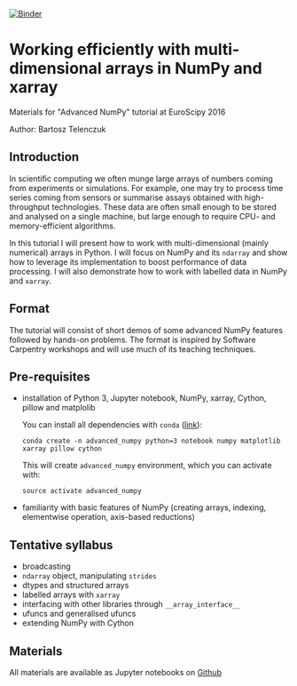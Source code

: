 [![Binder](http://mybinder.org/badge.svg)](http://mybinder.org:/repo/btel/2016-erlangen-euroscipy-advanced-numpy) 
 
# Working efficiently with multi-dimensional arrays in NumPy and xarray

Materials for "Advanced NumPy" tutorial at EuroScipy 2016

Author: Bartosz Telenczuk

## Introduction

In scientific computing we often munge large arrays of numbers coming from experiments or simulations. For example, one may try to process time series coming from sensors or summarise assays obtained with high-throughput technologies. These data are often small enough to be stored and analysed on a single machine, but large enough to require CPU- and memory-efficient algorithms. 

In this tutorial I will present how to work with multi-dimensional (mainly numerical) arrays in Python. I will focus on NumPy and its  `ndarray` and show how to leverage its implementation to boost performance of data processing. I will also demonstrate how to work with labelled data in NumPy and `xarray`. 

## Format

The tutorial will consist of short demos of some advanced NumPy features followed by hands-on problems. The format is inspired by Software Carpentry workshops and will use much of its teaching techniques. 

## Pre-requisites

*  installation of Python 3,  Jupyter notebook, NumPy, xarray, Cython, pillow and matplolib

   You can install all dependencies with `conda` ([link](http://conda.pydata.org/miniconda.html)):
   
   ```
   conda create -n advanced_numpy python=3 notebook numpy matplotlib xarray pillow cython
   ```
   
   This will create `advanced_numpy` environment, which you can activate with:
   
   ```
   source activate advanced_numpy
   ```
   
*  familiarity with basic features of NumPy (creating arrays, indexing, elementwise operation, axis-based reductions)

## Tentative syllabus

* broadcasting
* `ndarray` object, manipulating `strides`
* dtypes and structured arrays
* labelled arrays with `xarray`
* interfacing with other libraries through `__array_interface__`
* ufuncs and generalised ufuncs
* extending NumPy with Cython

## Materials

All materials are available as Jupyter notebooks on [Github](https://github.com/btel/2016-erlangen-euroscipy-advanced-numpy)
